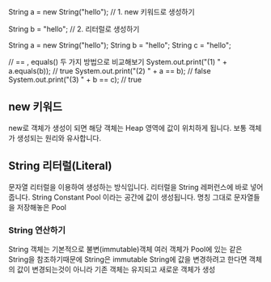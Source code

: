 String a = new String("hello"); // 1. new 키워드로 생성하기

String b = "hello"; // 2. 리터럴로 생성하기

String a = new String("hello");
String b = "hello"; 
String c = "hello";

// == , equals() 두 가지 방법으로 비교해보기
System.out.print("(1) " + a.equals(b)); // true
System.out.print("(2) " + a == b); // false
System.out.print("(3) " + b == c); // true



## new 키워드
new로 객체가 생성이 되면 해당 객체는 Heap 영역에 값이 위치하게 됩니다.
보통 객체가 생성되는 원리와 유사합니다.

## String 리터럴(Literal)
문자열 리터럴을 이용하여 생성하는 방식입니다.
리터럴을 String 레퍼런스에 바로 넣어줍니다.
String Constant Pool 이라는 공간에 값이 생성됩니다.
명칭 그대로 문자열들을 저장해놓은 Pool

### String 연산하기
String 객체는 기본적으로 불변(immutable)객체
여러 객체가 Pool에 있는 같은 String을 참조하기때문에 String은 immutable
String에 값을 변경하려고 한다면 객체의 값이 변경되는것이 아니라 기존 객체는 유지되고 새로운 객체가 생성
